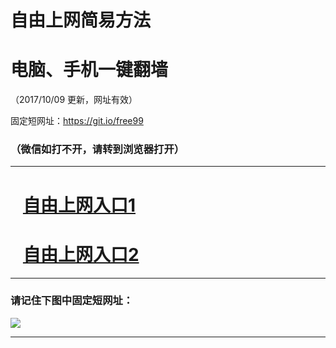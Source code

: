 ﻿# 自由上网简易方法

# 电脑、手机一键翻墙

（2017/10/09 更新，网址有效）

固定短网址：https://git.io/free99

### （微信如打不开，请转到浏览器打开）


***





# &nbsp;&nbsp; <a href="http://ft1404824328.fwq-tz-1001.info/fwqtz01.html?t=100900111896 " target="_blank">自由上网入口1</a>
# &nbsp;&nbsp; <a href="http://ft2311628996.fwq-tz-1002.info/fwqtz02.html?t=100900112330 " target="_blank">自由上网入口2</a>
***

### 请记住下图中固定短网址：

<img src="https://s3-us-west-2.amazonaws.com/fwq-1001/yjfq-20170905okok.png" /> 


***

